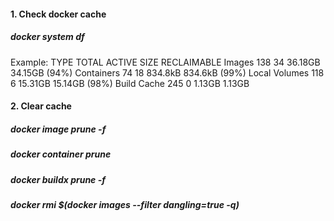 #### 1. Check docker cache
##### docker system df

Example:
TYPE            TOTAL     ACTIVE    SIZE      RECLAIMABLE
Images          138       34        36.18GB   34.15GB (94%)
Containers      74        18        834.8kB   834.6kB (99%)
Local Volumes   118       6         15.31GB   15.14GB (98%)
Build Cache     245       0         1.13GB    1.13GB


#### 2. Clear cache
##### docker image prune -f
##### docker container prune
##### docker buildx prune -f
##### docker rmi $(docker images --filter dangling=true -q)